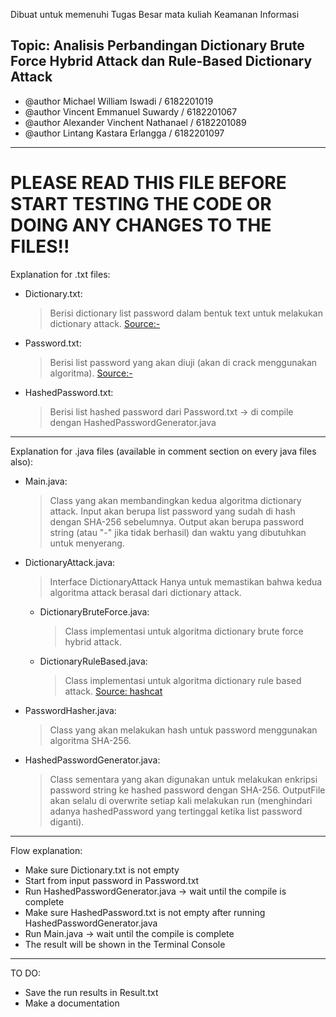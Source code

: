 Dibuat untuk memenuhi Tugas Besar mata kuliah Keamanan Informasi

## Topic: Analisis Perbandingan Dictionary Brute Force Hybrid Attack dan Rule-Based Dictionary Attack
* @author Michael William Iswadi        / 6182201019
* @author Vincent Emmanuel Suwardy      / 6182201067
* @author Alexander Vinchent Nathanael  / 6182201089
* @author Lintang Kastara Erlangga      / 6182201097

---
# PLEASE READ THIS FILE BEFORE START TESTING THE CODE OR DOING ANY CHANGES TO THE FILES!!

Explanation for .txt files:
- Dictionary.txt: 
  > Berisi dictionary list password dalam bentuk text untuk melakukan dictionary attack.
  > [Source:-]()
- Password.txt:
  > Berisi list password yang akan diuji (akan di crack menggunakan algoritma).
  > [Source:-]()
- HashedPassword.txt: 
  > Berisi list hashed password dari Password.txt -> di compile dengan HashedPasswordGenerator.java

---

Explanation for .java files (available in comment section on every java files also):
- Main.java: 
  > Class yang akan membandingkan kedua algoritma dictionary attack.
  > Input akan berupa list password yang sudah di hash dengan SHA-256 sebelumnya.
  > Output akan berupa password string (atau "-" jika tidak berhasil) dan waktu yang dibutuhkan untuk menyerang.
- DictionaryAttack.java: 
  > Interface DictionaryAttack
  > Hanya untuk memastikan bahwa kedua algoritma attack berasal dari dictionary attack.
    - DictionaryBruteForce.java: 
      > Class implementasi untuk algoritma dictionary brute force hybrid attack.
    - DictionaryRuleBased.java: 
      > Class implementasi untuk algoritma dictionary rule based attack.
      > [Source: hashcat](https://hashcat.net/wiki/doku.php?id=rule_based_attack)
- PasswordHasher.java: 
  > Class yang akan melakukan hash untuk password menggunakan algoritma SHA-256.
- HashedPasswordGenerator.java: 
  > Class sementara yang akan digunakan untuk melakukan enkripsi password string ke hashed password dengan SHA-256.
  > OutputFile akan selalu di overwrite setiap kali melakukan run (menghindari adanya hashedPassword yang tertinggal ketika list password diganti).

---

Flow explanation:
- Make sure Dictionary.txt is not empty
- Start from input password in Password.txt
- Run HashedPasswordGenerator.java -> wait until the compile is complete
- Make sure HashedPassword.txt is not empty after running HashedPasswordGenerator.java
- Run Main.java -> wait until the compile is complete
- The result will be shown in the Terminal Console

---

TO DO:
- Save the run results in Result.txt
- Make a documentation
